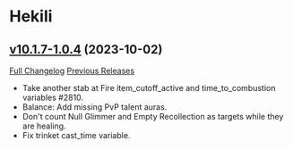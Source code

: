 # Hekili

## [v10.1.7-1.0.4](https://github.com/Hekili/hekili/tree/v10.1.7-1.0.4) (2023-10-02)
[Full Changelog](https://github.com/Hekili/hekili/compare/v10.1.7-1.0.3...v10.1.7-1.0.4) [Previous Releases](https://github.com/Hekili/hekili/releases)

- Take another stab at Fire item\_cutoff\_active and time\_to\_combustion variables #2810.  
- Balance: Add missing PvP talent auras.  
- Don't count Null Glimmer and Empty Recollection as targets while they are healing.  
- Fix trinket cast\_time variable.  
